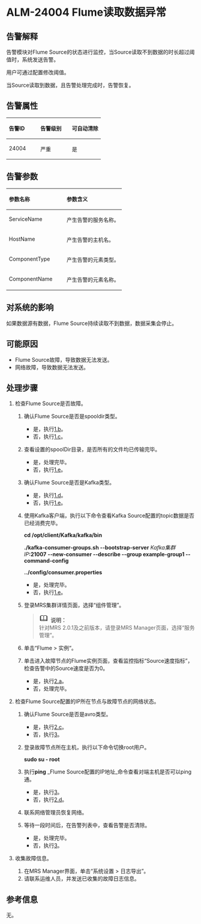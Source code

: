 # ALM-24004 Flume读取数据异常<a name="ZH-CN_TOPIC_0191883129"></a>

## 告警解释<a name="zh-cn_topic_0191813945_section19665522175625"></a>

告警模块对Flume Source的状态进行监控，当Source读取不到数据的时长超过阈值时，系统发送告警。

用户可通过配置修改阈值。

当Source读取到数据，且告警处理完成时，告警恢复。

## 告警属性<a name="zh-cn_topic_0191813945_section42254989175625"></a>

<a name="zh-cn_topic_0191813945_table102091175625"></a>
<table><thead align="left"><tr id="zh-cn_topic_0191813945_row31905194175625"><th class="cellrowborder" valign="top" width="33.33333333333333%" id="mcps1.1.4.1.1"><p id="zh-cn_topic_0191813945_p34183898175625"><a name="zh-cn_topic_0191813945_p34183898175625"></a><a name="zh-cn_topic_0191813945_p34183898175625"></a><strong id="zh-cn_topic_0191813945_b39219631175625"><a name="zh-cn_topic_0191813945_b39219631175625"></a><a name="zh-cn_topic_0191813945_b39219631175625"></a>告警ID</strong></p>
</th>
<th class="cellrowborder" valign="top" width="33.33333333333333%" id="mcps1.1.4.1.2"><p id="zh-cn_topic_0191813945_p22673543175625"><a name="zh-cn_topic_0191813945_p22673543175625"></a><a name="zh-cn_topic_0191813945_p22673543175625"></a><strong id="zh-cn_topic_0191813945_b2735300175625"><a name="zh-cn_topic_0191813945_b2735300175625"></a><a name="zh-cn_topic_0191813945_b2735300175625"></a>告警级别</strong></p>
</th>
<th class="cellrowborder" valign="top" width="33.33333333333333%" id="mcps1.1.4.1.3"><p id="zh-cn_topic_0191813945_p20232782175625"><a name="zh-cn_topic_0191813945_p20232782175625"></a><a name="zh-cn_topic_0191813945_p20232782175625"></a><strong id="zh-cn_topic_0191813945_b47877317175625"><a name="zh-cn_topic_0191813945_b47877317175625"></a><a name="zh-cn_topic_0191813945_b47877317175625"></a>可自动清除</strong></p>
</th>
</tr>
</thead>
<tbody><tr id="zh-cn_topic_0191813945_row52857467175625"><td class="cellrowborder" valign="top" width="33.33333333333333%" headers="mcps1.1.4.1.1 "><p id="zh-cn_topic_0191813945_p9444863162919"><a name="zh-cn_topic_0191813945_p9444863162919"></a><a name="zh-cn_topic_0191813945_p9444863162919"></a>24004</p>
</td>
<td class="cellrowborder" valign="top" width="33.33333333333333%" headers="mcps1.1.4.1.2 "><p id="zh-cn_topic_0191813945_p26836421162919"><a name="zh-cn_topic_0191813945_p26836421162919"></a><a name="zh-cn_topic_0191813945_p26836421162919"></a>严重</p>
</td>
<td class="cellrowborder" valign="top" width="33.33333333333333%" headers="mcps1.1.4.1.3 "><p id="zh-cn_topic_0191813945_p26266529162919"><a name="zh-cn_topic_0191813945_p26266529162919"></a><a name="zh-cn_topic_0191813945_p26266529162919"></a>是</p>
</td>
</tr>
</tbody>
</table>

## 告警参数<a name="zh-cn_topic_0191813945_section27218191175625"></a>

<a name="zh-cn_topic_0191813945_table57189892175625"></a>
<table><thead align="left"><tr id="zh-cn_topic_0191813945_row20832688175625"><th class="cellrowborder" valign="top" width="50%" id="mcps1.1.3.1.1"><p id="zh-cn_topic_0191813945_p9726186175625"><a name="zh-cn_topic_0191813945_p9726186175625"></a><a name="zh-cn_topic_0191813945_p9726186175625"></a><strong id="zh-cn_topic_0191813945_b20426813175625"><a name="zh-cn_topic_0191813945_b20426813175625"></a><a name="zh-cn_topic_0191813945_b20426813175625"></a>参数名称</strong></p>
</th>
<th class="cellrowborder" valign="top" width="50%" id="mcps1.1.3.1.2"><p id="zh-cn_topic_0191813945_p43959148175625"><a name="zh-cn_topic_0191813945_p43959148175625"></a><a name="zh-cn_topic_0191813945_p43959148175625"></a><strong id="zh-cn_topic_0191813945_b60088019175625"><a name="zh-cn_topic_0191813945_b60088019175625"></a><a name="zh-cn_topic_0191813945_b60088019175625"></a>参数含义</strong></p>
</th>
</tr>
</thead>
<tbody><tr id="zh-cn_topic_0191813945_row35291346175625"><td class="cellrowborder" valign="top" width="50%" headers="mcps1.1.3.1.1 "><p id="zh-cn_topic_0191813945_p15769878162931"><a name="zh-cn_topic_0191813945_p15769878162931"></a><a name="zh-cn_topic_0191813945_p15769878162931"></a>ServiceName</p>
</td>
<td class="cellrowborder" valign="top" width="50%" headers="mcps1.1.3.1.2 "><p id="zh-cn_topic_0191813945_p2291730162931"><a name="zh-cn_topic_0191813945_p2291730162931"></a><a name="zh-cn_topic_0191813945_p2291730162931"></a>产生告警的服务名称。</p>
</td>
</tr>
<tr id="zh-cn_topic_0191813945_row54265439175625"><td class="cellrowborder" valign="top" width="50%" headers="mcps1.1.3.1.1 "><p id="zh-cn_topic_0191813945_p60058435162931"><a name="zh-cn_topic_0191813945_p60058435162931"></a><a name="zh-cn_topic_0191813945_p60058435162931"></a>HostName</p>
</td>
<td class="cellrowborder" valign="top" width="50%" headers="mcps1.1.3.1.2 "><p id="zh-cn_topic_0191813945_p32895061162931"><a name="zh-cn_topic_0191813945_p32895061162931"></a><a name="zh-cn_topic_0191813945_p32895061162931"></a>产生告警的主机名。</p>
</td>
</tr>
<tr id="zh-cn_topic_0191813945_row5894265175625"><td class="cellrowborder" valign="top" width="50%" headers="mcps1.1.3.1.1 "><p id="zh-cn_topic_0191813945_p22635261162931"><a name="zh-cn_topic_0191813945_p22635261162931"></a><a name="zh-cn_topic_0191813945_p22635261162931"></a>ComponentType</p>
</td>
<td class="cellrowborder" valign="top" width="50%" headers="mcps1.1.3.1.2 "><p id="zh-cn_topic_0191813945_p21516863162931"><a name="zh-cn_topic_0191813945_p21516863162931"></a><a name="zh-cn_topic_0191813945_p21516863162931"></a>产生告警的元素类型。</p>
</td>
</tr>
<tr id="zh-cn_topic_0191813945_row30712252162928"><td class="cellrowborder" valign="top" width="50%" headers="mcps1.1.3.1.1 "><p id="zh-cn_topic_0191813945_p49428385162931"><a name="zh-cn_topic_0191813945_p49428385162931"></a><a name="zh-cn_topic_0191813945_p49428385162931"></a>ComponentName</p>
</td>
<td class="cellrowborder" valign="top" width="50%" headers="mcps1.1.3.1.2 "><p id="zh-cn_topic_0191813945_p44276286162931"><a name="zh-cn_topic_0191813945_p44276286162931"></a><a name="zh-cn_topic_0191813945_p44276286162931"></a>产生告警的元素名称。</p>
</td>
</tr>
</tbody>
</table>

## 对系统的影响<a name="zh-cn_topic_0191813945_section23922301175625"></a>

如果数据源有数据，Flume Source持续读取不到数据，数据采集会停止。

## 可能原因<a name="zh-cn_topic_0191813945_section58162349175625"></a>

-   Flume Source故障，导致数据无法发送。
-   网络故障，导致数据无法发送。

## 处理步骤<a name="zh-cn_topic_0191813945_section51182191175625"></a>

1.  检查Flume Source是否故障。
    1.  确认Flume Source是否是spooldir类型。
        -   是，执行[1.b](#zh-cn_topic_0191813945_li57424576173633)。
        -   否，执行[1.c](#zh-cn_topic_0191813945_li27889489173633)。

    2.  <a name="zh-cn_topic_0191813945_li57424576173633"></a>查看设置的spoolDir目录，是否所有的文件均已传输完毕。
        -   是，处理完毕。
        -   否，执行[1.e](#zh-cn_topic_0191813945_li1487713813414)。

    3.  <a name="zh-cn_topic_0191813945_li27889489173633"></a>确认Flume Source是否是Kafka类型。
        -   是，执行[1.d](#zh-cn_topic_0191813945_li35944619173633)。
        -   否，执行[1.e](#zh-cn_topic_0191813945_li1487713813414)。

    4.  <a name="zh-cn_topic_0191813945_li35944619173633"></a>使用Kafka客户端，执行以下命令查看Kafka Source配置的topic数据是否已经消费完毕。

        **cd /opt/client/Kafka/kafka/bin**

        **./kafka-consumer-groups.sh --bootstrap-server** _Kafka集群IP_**:21007** **--new-consumer --describe --group example-group1 --command-config**

        **../config/consumer.properties**

        -   是，处理完毕。
        -   否，执行[1.e](#zh-cn_topic_0191813945_li1487713813414)。

    5.  <a name="zh-cn_topic_0191813945_li1487713813414"></a>登录MRS集群详情页面，选择“组件管理”。

        >![](public_sys-resources/icon-note.gif) **说明：**   
        >针对MRS 2.0.1及之前版本，请登录MRS Manager页面，选择“服务管理”。  

    6.  单击“Flume  \>  实例“。
    7.  单击进入故障节点的Flume实例页面，查看监控指标“Source速度指标”，检查告警中的Source速度是否为0。
        -   是，执行[2.a](#zh-cn_topic_0191813945_li39514043173729)。
        -   否，处理完毕。

2.  检查Flume Source配置的IP所在节点与故障节点的网络状态。
    1.  <a name="zh-cn_topic_0191813945_li39514043173729"></a>确认Flume Source是否是avro类型。
        -   是，执行[2.c](#zh-cn_topic_0191813945_li52369777173729)。
        -   否，执行[3](#zh-cn_topic_0191813945_li572522141314)。

    2.  登录故障节点所在主机，执行以下命令切换root用户。

        **sudo su - root**

    3.  <a name="zh-cn_topic_0191813945_li52369777173729"></a>执行**ping** _Flume Source配置的IP地址_命令查看对端主机是否可以ping通。
        -   是，执行[3](#zh-cn_topic_0191813945_li572522141314)。
        -   否，执行[2.d](#zh-cn_topic_0191813945_li27478632173729)。

    4.  <a name="zh-cn_topic_0191813945_li27478632173729"></a>联系网络管理员恢复网络。
    5.  等待一段时间后，在告警列表中，查看告警是否清除。
        -   是，处理完毕。
        -   否，执行[3](#zh-cn_topic_0191813945_li572522141314)。

3.  <a name="zh-cn_topic_0191813945_li572522141314"></a>收集故障信息。
    1.  在MRS Manager界面，单击“系统设置 \> 日志导出”。
    2.  请联系运维人员，并发送已收集的故障日志信息。


## 参考信息<a name="zh-cn_topic_0191813945_section20269844175625"></a>

无。

